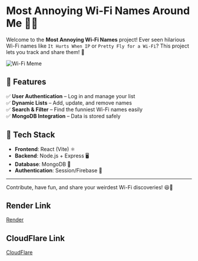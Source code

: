  # Most Annoying Wi-Fi Names Around Me 🤣📶

Welcome to the **Most Annoying Wi-Fi Names** project! Ever seen hilarious Wi-Fi names like `It Hurts When IP` or `Pretty Fly for a Wi-Fi`? This project lets you track and share them! 🚀

![Wi-Fi Meme](https://media.giphy.com/media/3oriO0OEd9QIDdllqo/giphy.gif)

## 📌 Features
✅ **User Authentication** – Log in and manage your list  
✅ **Dynamic Lists** – Add, update, and remove names  
✅ **Search & Filter** – Find the funniest Wi-Fi names easily  
✅ **MongoDB Integration** – Data is stored safely  

## 🚀 Tech Stack
- **Frontend**: React (Vite) ⚛️
- **Backend**: Node.js + Express 🖥️
- **Database**: MongoDB 🍃
- **Authentication**: Session/Firebase 🔐

---

Contribute, have fun, and share your weirdest Wi-Fi discoveries! 😆🎉

## Render Link
[Render](https://s84-annoyingwi-fi.onrender.com)


## CloudFlare Link
[CloudFlare](https://annoyingwifi84.pages.dev/)
